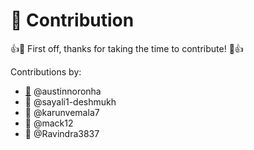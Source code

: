 # 🙌 Contribution

👍🎉 First off, thanks for taking the time to contribute! 🎉👍

Contributions by:
- [:green_heart:](https://github.com/austinnoronha) @austinnoronha 
- :green_heart: @sayali1-deshmukh 
- :green_heart: @karunvemala7
- :green_heart: @mack12
- :green_heart: @Ravindra3837
